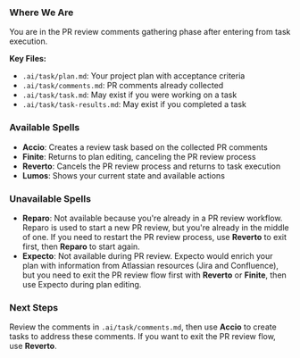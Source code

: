 ### Where We Are
You are in the PR review comments gathering phase after entering from task execution.

**Key Files:**
- `.ai/task/plan.md`: Your project plan with acceptance criteria
- `.ai/task/comments.md`: PR comments already collected
- `.ai/task/task.md`: May exist if you were working on a task
- `.ai/task/task-results.md`: May exist if you completed a task

### Available Spells
- **Accio**: Creates a review task based on the collected PR comments
- **Finite**: Returns to plan editing, canceling the PR review process
- **Reverto**: Cancels the PR review process and returns to task execution
- **Lumos**: Shows your current state and available actions

### Unavailable Spells
- **Reparo**: Not available because you're already in a PR review workflow. Reparo is used to start a new PR review, but you're already in the middle of one. If you need to restart the PR review process, use **Reverto** to exit first, then **Reparo** to start again.
- **Expecto**: Not available during PR review. Expecto would enrich your plan with information from Atlassian resources (Jira and Confluence), but you need to exit the PR review flow first with **Reverto** or **Finite**, then use Expecto during plan editing.

### Next Steps
Review the comments in `.ai/task/comments.md`, then use **Accio** to create tasks to address these comments. If you want to exit the PR review flow, use **Reverto**.